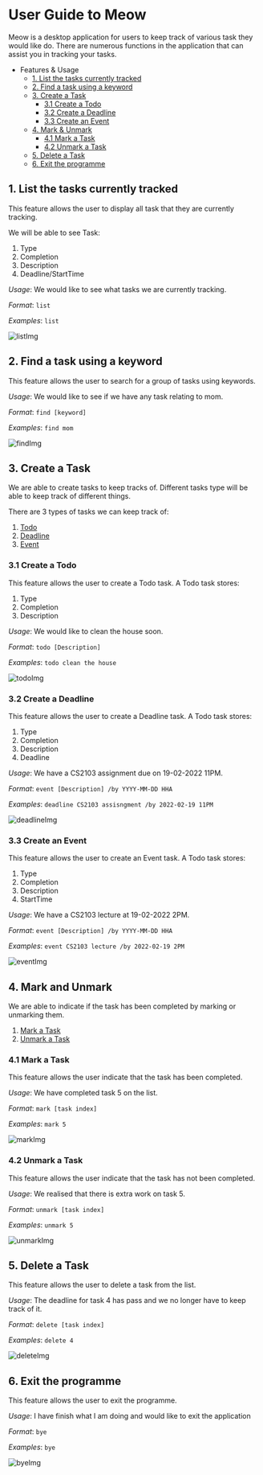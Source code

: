# User Guide to Meow

Meow is a desktop application for users to keep track of various task they would like do. 
There are numerous functions in the application that can assist you in tracking your tasks.

* Features & Usage
   * [1. List the tasks currently tracked](#1-list-the-tasks-currently-tracked)
   * [2. Find a task using a keyword](#2-find-a-task-using-a-keyword)
   * [3. Create a Task](#3-create-a-task)
      * [3.1 Create a Todo](#31-create-a-todo)
      * [3.2 Create a Deadline](#32-create-a-deadline)
      * [3.3 Create an Event](#33-create-an-event)
   * [4. Mark & Unmark](#4-mark-and-unmark)
      * [4.1 Mark a Task](#41-mark-a-task)
      * [4.2 Unmark a Task](#42-unmark-a-task)
   * [5. Delete a Task](#5-delete-a-task)
   * [6. Exit the programme](#6-exit-the-programme)

## **1. List the tasks currently tracked**

This feature allows the user to display all task that they are currently tracking.

We will be able to see Task:
   1. Type
   2. Completion
   3. Description
   4. Deadline/StartTime

*Usage*: We would like to see what tasks we are currently tracking.

*Format*: `list`

*Examples*: `list`

![listImg](./docs/images/list.png)
 
## **2. Find a task using a keyword**

This feature allows the user to search for a group of tasks using keywords.

*Usage*: We would like to see if we have any task relating to mom.

*Format*: `find [keyword]`

*Examples*: `find mom`

![findImg](./docs/images/find.png)
 
## **3. Create a Task**

We are able to create tasks to keep tracks of.
Different tasks type will be able to keep track of different things.

There are 3 types of tasks we can keep track of:
   1. [Todo](#31-create-a-todo)
   2. [Deadline](#32-create-a-deadline)
   3. [Event](#33-create-an-event)

### **3.1 Create a Todo**

This feature allows the user to create a Todo task.
A Todo task stores:
   1. Type
   2. Completion
   3. Description

*Usage*: We would like to clean the house soon.

*Format*: `todo [Description]`

*Examples*: `todo clean the house`

![todoImg](./docs/images/todo.png)

### **3.2 Create a Deadline**

This feature allows the user to create a Deadline task.
A Todo task stores:
   1. Type
   2. Completion
   3. Description
   4. Deadline

*Usage*: We have a CS2103 assignment due on 19-02-2022 11PM.

*Format*: `event [Description] /by YYYY-MM-DD HHA`

*Examples*: `deadline CS2103 assisngment /by 2022-02-19 11PM`

![deadlineImg](./docs/images/deadline.png)

### **3.3 Create an Event**

This feature allows the user to create an Event task.
A Todo task stores:
   1. Type
   2. Completion
   3. Description
   4. StartTime

*Usage*: We have a CS2103 lecture at 19-02-2022 2PM.

*Format*: `event [Description] /by YYYY-MM-DD HHA`

*Examples*: `event CS2103 lecture /by 2022-02-19 2PM`

![eventImg](./docs/images/event.png)

## **4. Mark and Unmark**

We are able to indicate if the task has been completed by marking or unmarking them.
   1. [Mark a Task](#41-mark-a-task)
   2. [Unmark a Task](#42-unmark-a-task)

### **4.1 Mark a Task**

This feature allows the user indicate that the task has been completed.

*Usage*: We have completed task 5 on the list.

*Format*: `mark [task index]`

*Examples*: `mark 5`

![markImg](./docs/images/mark.png)

### **4.2 Unmark a Task**

This feature allows the user indicate that the task has not been completed.

*Usage*: We realised that there is extra work on task 5.

*Format*: `unmark [task index]`

*Examples*: `unmark 5`

![unmarkImg](./docs/images/unmark.png)
   
## **5. Delete a Task**

This feature allows the user to delete a task from the list.

*Usage*: The deadline for task 4 has pass and we no longer have to keep track of it.

*Format*: `delete [task index]`

*Examples*: `delete 4`

![deleteImg](./docs/images/delete.png)

## **6. Exit the programme**

This feature allows the user to exit the programme.

*Usage*: I have finish what I am doing and would like to exit the application

*Format*: `bye`

*Examples*: `bye`

![byeImg](./docs/images/bye.png)
